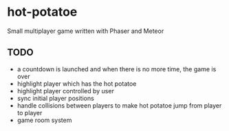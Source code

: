 hot-potatoe
===========

Small multiplayer game written with Phaser and Meteor

TODO
----

- a countdown is launched and when there is no more time, the game is over
- highlight player which has the hot potatoe
- highlight player controlled by user
- sync initial player positions
- handle collisions between players to make hot potatoe jump from player to player
- game room system
